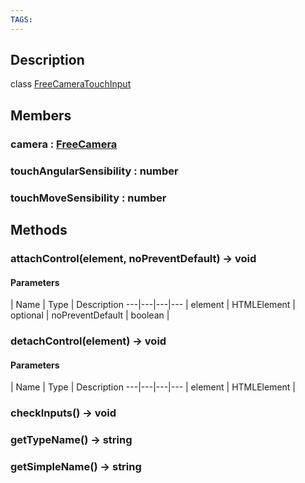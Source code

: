 ```yaml
---
TAGS:
---
```

## Description

class [FreeCameraTouchInput](/classes/3.0/FreeCameraTouchInput)



## Members

### camera : [FreeCamera](/classes/3.0/FreeCamera)



### touchAngularSensibility : number



### touchMoveSensibility : number



## Methods

### attachControl(element, noPreventDefault) &rarr; void



#### Parameters
 | Name | Type | Description
---|---|---|---
 | element | HTMLElement |   
optional | noPreventDefault | boolean |   
### detachControl(element) &rarr; void



#### Parameters
 | Name | Type | Description
---|---|---|---
 | element | HTMLElement |   

### checkInputs() &rarr; void


### getTypeName() &rarr; string


### getSimpleName() &rarr; string


